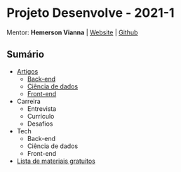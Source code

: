 # Projeto Desenvolve - 2021-1

[//]: # (Período: 17/02 a 30/06)

Mentor: **Hemerson Vianna** | [Website](https://hemersonvianna.com.br/) | [Github](https://github.com/ui2code)

## Sumário

- [Artigos](./articles/README.md)
  - [Back-end](./articles/BACKEND.md)
  - [Ciência de dados](./articles/DATASCIENCE.md)
  - [Front-end](./articles/FRONTEND.md)
- Carreira
  - Entrevista
  - Currículo
  - Desafios
- Tech
  - Back-end
  - Ciência de dados
  - Front-end
- [Lista de materiais gratuitos](./AWESOME.md)
